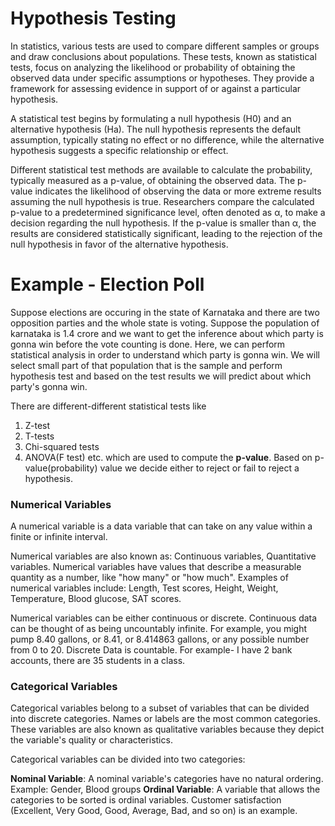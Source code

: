 # Hypothesis Testing
In statistics, various tests are used to compare different samples or groups and draw conclusions about populations. These tests, known as statistical tests, focus on analyzing the likelihood or probability of obtaining the observed data under specific assumptions or hypotheses. They provide a framework for assessing evidence in support of or against a particular hypothesis.

A statistical test begins by formulating a null hypothesis (H0) and an alternative hypothesis (Ha). The null hypothesis represents the default assumption, typically stating no effect or no difference, while the alternative hypothesis suggests a specific relationship or effect.

Different statistical test methods are available to calculate the probability, typically measured as a p-value, of obtaining the observed data. The p-value indicates the likelihood of observing the data or more extreme results assuming the null hypothesis is true. Researchers compare the calculated p-value to a predetermined significance level, often denoted as α, to make a decision regarding the null hypothesis. If the p-value is smaller than α, the results are considered statistically significant, leading to the rejection of the null hypothesis in favor of the alternative hypothesis.

# Example - Election Poll

Suppose elections are occuring in the state of Karnataka and there are two opposition parties and the whole state is voting. Suppose the population of karnataka is 1.4 crore and we want to get the inference about which party is gonna win before the vote counting is done. Here, we can perform statistical analysis in order to understand which party is gonna win.
We will select small part of that population that is the sample and perform hypothesis test and based on the test results we will predict about which party's gonna win.

There are different-different statistical tests like 
1. Z-test
2. T-tests
3. Chi-squared tests
4. ANOVA(F test) etc.
which are used to compute the **p-value**. Based on p-value(probability) value we decide either to reject or fail to reject a hypothesis.

### Numerical Variables
A numerical variable is a data variable that can take on any value within a finite or infinite interval. 

Numerical variables are also known as: Continuous variables, Quantitative variables.
Numerical variables have values that describe a measurable quantity as a number, like "how many" or "how much". 
Examples of numerical variables include: 
Length, Test scores, Height, Weight, Temperature, Blood glucose, SAT scores. 

Numerical variables can be either continuous or discrete. 
Continuous data can be thought of as being uncountably infinite. For example, you might pump 8.40 gallons, or 8.41, or 8.414863 gallons, or any possible number from 0 to 20. 
Discrete Data is countable. For example- I have 2 bank accounts, there are 35 students in a class.

### Categorical Variables
Categorical variables belong to a subset of variables that can be divided into discrete categories. Names or labels are the most common categories. These variables are also known as qualitative variables because they depict the variable's quality or characteristics.

Categorical variables can be divided into two categories:

**Nominal Variable**: A nominal variable's categories have no natural ordering. Example: Gender, Blood groups
**Ordinal Variable**: A variable that allows the categories to be sorted is ordinal variables. Customer satisfaction (Excellent, Very Good, Good, Average, Bad, and so on) is an example.
